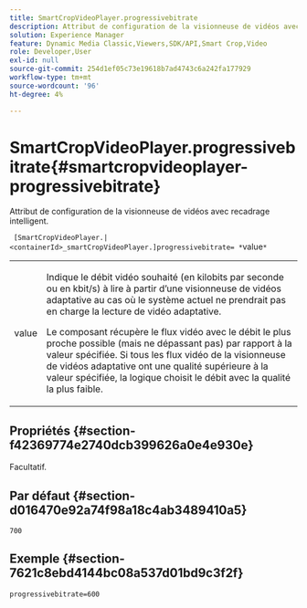 ```yaml
---
title: SmartCropVideoPlayer.progressivebitrate
description: Attribut de configuration de la visionneuse de vidéos avec recadrage intelligent.
solution: Experience Manager
feature: Dynamic Media Classic,Viewers,SDK/API,Smart Crop,Video
role: Developer,User
exl-id: null
source-git-commit: 254d1ef05c73e19618b7ad4743c6a242fa177929
workflow-type: tm+mt
source-wordcount: '96'
ht-degree: 4%

---
```


# SmartCropVideoPlayer.progressivebitrate{#smartcropvideoplayer-progressivebitrate}

Attribut de configuration de la visionneuse de vidéos avec recadrage intelligent.

` [SmartCropVideoPlayer.|<containerId>_smartCropVideoPlayer.]progressivebitrate= *`value`*`

<table id="table_C616483932C2482CA9794DDD7313FD7C"> 
 <tbody> 
  <tr> 
   <td colname="col1"> <p> <span class="codeph"> value</span> </p> </td> 
   <td colname="col2"> <p> Indique le débit vidéo souhaité (en kilobits par seconde ou en kbit/s) à lire à partir d’une visionneuse de vidéos adaptative au cas où le système actuel ne prendrait pas en charge la lecture de vidéo adaptative. </p> <p>Le composant récupère le flux vidéo avec le débit le plus proche possible (mais ne dépassant pas) par rapport à la valeur spécifiée. Si tous les flux vidéo de la visionneuse de vidéos adaptative ont une qualité supérieure à la valeur spécifiée, la logique choisit le débit avec la qualité la plus faible. </p> </td> 
  </tr> 
 </tbody> 
</table>

## Propriétés {#section-f42369774e2740dcb399626a0e4e930e}

Facultatif.

## Par défaut {#section-d016470e92a74f98a18c4ab3489410a5}

`700`

## Exemple {#section-7621c8ebd4144bc08a537d01bd9c3f2f}

```
progressivebitrate=600
```

